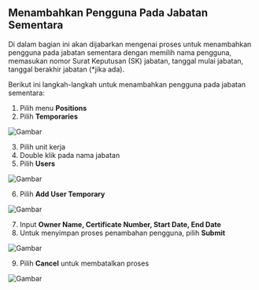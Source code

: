 ## **Menambahkan Pengguna Pada Jabatan Sementara**

Di dalam bagian ini akan dijabarkan mengenai proses untuk menambahkan pengguna pada jabatan sementara dengan memilih nama 
pengguna, memasukan nomor Surat Keputusan (SK) jabatan, tanggal mulai jabatan, tanggal berakhir jabatan (\*jika ada).

Berikut ini langkah-langkah untuk menambahkan pengguna pada jabatan sementara:

1. Pilih menu **Positions**
2. Pilih **Temporaries**

![Gambar](_screenshot/.png/?sanitize=true)

3. Pilih unit kerja
4. Double klik pada nama jabatan
5. Pilih **Users**

![Gambar](_screenshot/.png/?sanitize=true)

6. Pilih **Add User Temporary**

![Gambar](_screenshot/.png/?sanitize=true)

7. Input **Owner Name, Certificate Number, Start Date, End Date**
8. Untuk menyimpan proses penambahan pengguna, pilih **Submit**

![Gambar](_screenshot/.png/?sanitize=true)

9. Pilih **Cancel** untuk membatalkan proses

![Gambar](_screenshot/.png/?sanitize=true)